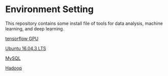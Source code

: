 # Environment Setting

This repository contains some install file of tools for data analysis, machine learning, and deep learning.

[tensorflow GPU](https://github.com/machineCYC/EnvironmentSetting/blob/master/GPU/GPU.md)

[Ubuntu 16.04.3 LTS](https://github.com/machineCYC/EnvironmentSetting/blob/master/Linux/Linux.md)

[MySQL](https://github.com/machineCYC/EnvironmentSetting/blob/master/MySQL/MySQL.md)

[Hadoop](https://github.com/machineCYC/EnvironmentSetting/tree/master/Hadoop)
